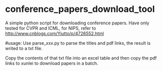 # conference_papers_download_tool
A simple python script for downloading conference papers.
Have only tested for CVPR and ICML, for NIPS, refer to http://www.cnblogs.com/Yiutto/p/4726552.html

#usage: 
Use parse_xxx.py to parse the titles and pdf links, the result is writed to a txt file.

Copy the contents of that txt file into an excel table and then copy the pdf links to xunlei to download papers in a batch.

